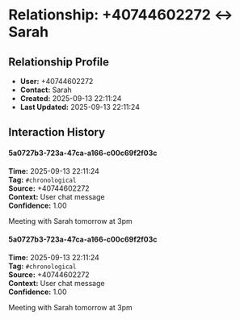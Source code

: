 # Relationship: +40744602272 ↔ Sarah

## Relationship Profile
- **User:** +40744602272
- **Contact:** Sarah
- **Created:** 2025-09-13 22:11:24
- **Last Updated:** 2025-09-13 22:11:24

## Interaction History

#### 5a0727b3-723a-47ca-a166-c00c69f2f03c
**Time:** 2025-09-13 22:11:24  
**Tag:** `#chronological`  
**Source:** +40744602272  
**Context:** User chat message  
**Confidence:** 1.00  

Meeting with Sarah tomorrow at 3pm


#### 5a0727b3-723a-47ca-a166-c00c69f2f03c
**Time:** 2025-09-13 22:11:24  
**Tag:** `#chronological`  
**Source:** +40744602272  
**Context:** User chat message  
**Confidence:** 1.00  

Meeting with Sarah tomorrow at 3pm


